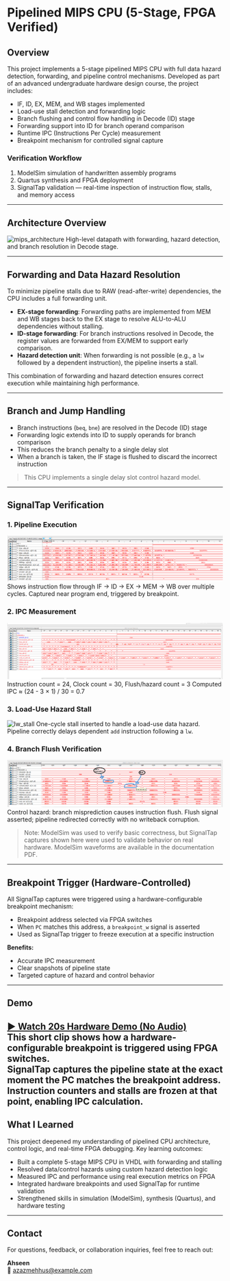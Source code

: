 # Pipelined MIPS CPU (5-Stage, FPGA Verified)

## Overview

This project implements a 5-stage pipelined MIPS CPU with full data hazard detection, forwarding, and pipeline control mechanisms. Developed as part of an advanced undergraduate hardware design course, the project includes:

* IF, ID, EX, MEM, and WB stages implemented
* Load-use stall detection and forwarding logic
* Branch flushing and control flow handling in Decode (ID) stage
* Forwarding support into ID for branch operand comparison
* Runtime IPC (Instructions Per Cycle) measurement
* Breakpoint mechanism for controlled signal capture

### Verification Workflow

1. ModelSim simulation of handwritten assembly programs
2. Quartus synthesis and FPGA deployment
3. SignalTap validation — real-time inspection of instruction flow, stalls, and memory access

---

## Architecture Overview

![mips\_architecture](doc/mips_architecture.png)
High-level datapath with forwarding, hazard detection, and branch resolution in Decode stage.

---

## Forwarding and Data Hazard Resolution

To minimize pipeline stalls due to RAW (read-after-write) dependencies, the CPU includes a full forwarding unit.

* **EX-stage forwarding**: Forwarding paths are implemented from MEM and WB stages back to the EX stage to resolve ALU-to-ALU dependencies without stalling.
* **ID-stage forwarding**: For branch instructions resolved in Decode, the register values are forwarded from EX/MEM to support early comparison.
* **Hazard detection unit**: When forwarding is not possible (e.g., a `lw` followed by a dependent instruction), the pipeline inserts a stall.

This combination of forwarding and hazard detection ensures correct execution while maintaining high performance.

---

## Branch and Jump Handling

* Branch instructions (`beq`, `bne`) are resolved in the Decode (ID) stage
* Forwarding logic extends into ID to supply operands for branch comparison
* This reduces the branch penalty to a single delay slot
* When a branch is taken, the IF stage is flushed to discard the incorrect instruction

> This CPU implements a single delay slot control hazard model.

---

## SignalTap Verification

### 1. Pipeline Execution

![pipeline](doc/pipeline_flow.png)
Shows instruction flow through IF → ID → EX → MEM → WB over multiple cycles.
Captured near program end, triggered by breakpoint.

### 2. IPC Measurement

![ipc](doc/ipc_counters.png)
Instruction count = 24, Clock count = 30, Flush/hazard count = 3
Computed IPC ≈ (24 - 3 × 1) / 30 = 0.7

### 3. Load-Use Hazard Stall

![lw\_stall](doc/lw_stall.png)
One-cycle stall inserted to handle a load-use data hazard.
Pipeline correctly delays dependent `add` instruction following a `lw`.

### 4. Branch Flush Verification

![flush](doc/flush.png)
Control hazard: branch misprediction causes instruction flush.
Flush signal asserted; pipeline redirected correctly with no writeback corruption.

> Note: ModelSim was used to verify basic correctness, but SignalTap captures shown here were used to validate behavior on real hardware. ModelSim waveforms are available in the documentation PDF.

---

## Breakpoint Trigger (Hardware-Controlled)

All SignalTap captures were triggered using a hardware-configurable breakpoint mechanism:

- Breakpoint address selected via FPGA switches  
- When `PC` matches this address, a `breakpoint_w` signal is asserted  
- Used as SignalTap trigger to freeze execution at a specific instruction

**Benefits:**

- Accurate IPC measurement  
- Clear snapshots of pipeline state  
- Targeted capture of hazard and control behavior

---

## Demo

[▶ Watch 20s Hardware Demo (No Audio)](doc/fpgavid.mp4)  
This short clip shows how a hardware-configurable breakpoint is triggered using FPGA switches.  
SignalTap captures the pipeline state at the exact moment the PC matches the breakpoint address.  
Instruction counters and stalls are frozen at that point, enabling IPC calculation.
---
## What I Learned

This project deepened my understanding of pipelined CPU architecture, control logic, and real-time FPGA debugging. Key learning outcomes:

- Built a complete 5-stage MIPS CPU in VHDL with forwarding and stalling
- Resolved data/control hazards using custom hazard detection logic
- Measured IPC and performance using real execution metrics on FPGA
- Integrated hardware breakpoints and used SignalTap for runtime validation
- Strengthened skills in simulation (ModelSim), synthesis (Quartus), and hardware testing

---

## Contact

For questions, feedback, or collaboration inquiries, feel free to reach out:

**Ahseen**  
📧 azazmehhus@example.com

